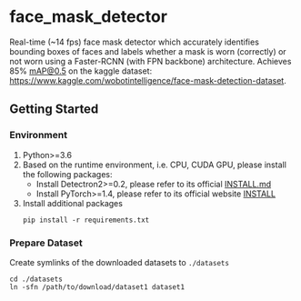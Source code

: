 # face_mask_detector
Real-time (~14 fps) face mask detector which accurately identifies bounding boxes of faces and labels whether a mask is worn (correctly) or not worn using a Faster-RCNN (with FPN backbone) architecture. Achieves 85% mAP@0.5 on the kaggle dataset: https://www.kaggle.com/wobotintelligence/face-mask-detection-dataset.

## Getting Started
### Environment
1. Python>=3.6  
2. Based on the runtime environment, i.e. CPU, CUDA GPU, please install the following packages:  
    - Install Detectron2>=0.2, please refer to its official [INSTALL.md](https://github.com/facebookresearch/detectron2/blob/master/INSTALL.md)
    - Install PyTorch>=1.4, please refer to its official website [INSTALL](https://pytorch.org)
3. Install additional packages
    ```
    pip install -r requirements.txt
    ```
### Prepare Dataset
Create symlinks of the downloaded datasets to `./datasets`     
```
cd ./datasets
ln -sfn /path/to/download/dataset1 dataset1
```
